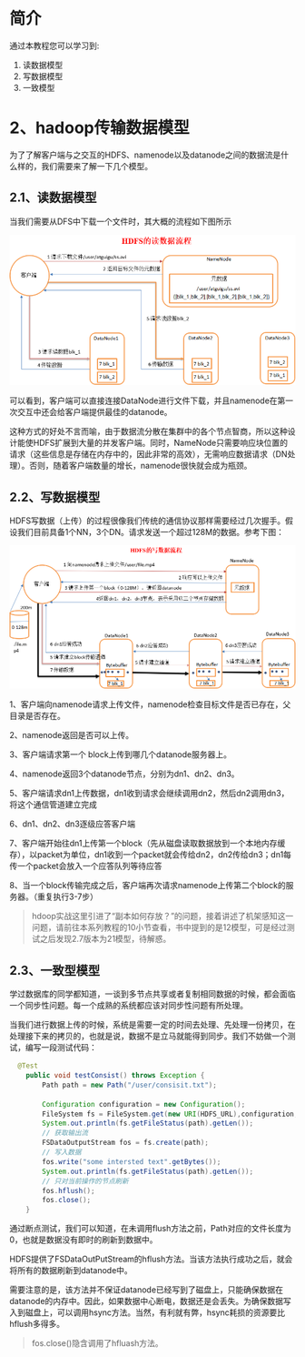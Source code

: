# 简介
通过本教程您可以学习到:
1. 读数据模型
2. 写数据模型
3. 一致模型


# 2、hadoop传输数据模型
为了了解客户端与之交互的HDFS、namenode以及datanode之间的数据流是什么样的，我们需要来了解一下几个模型。

## 2.1、读数据模型
当我们需要从DFS中下载一个文件时，其大概的流程如下图所示

![HDFS写数据模型](img/13.png)

可以看到，客户端可以直接连接DataNode进行文件下载，并且namenode在第一次交互中还会给客户端提供最佳的datanode。

这种方式的好处不言而喻，由于数据流分散在集群中的各个节点智商，所以这种设计能使HDFS扩展到大量的并发客户端。同时，NameNode只需要响应块位置的请求（这些信息是存储在内存中的，因此非常的高效），无需响应数据请求（DN处理）。否则，随着客户端数量的增长，namenode很快就会成为瓶颈。

## 2.2、写数据模型
HDFS写数据（上传）的过程很像我们传统的通信协议那样需要经过几次握手。假设我们目前具备1个NN，3个DN。请求发送一个超过128M的数据。参考下图：

![HDFS写数据模型](img/8.png)

1、客户端向namenode请求上传文件，namenode检查目标文件是否已存在，父目录是否存在。

2、namenode返回是否可以上传。

3、客户端请求第一个 block上传到哪几个datanode服务器上。

4、namenode返回3个datanode节点，分别为dn1、dn2、dn3。

5、客户端请求dn1上传数据，dn1收到请求会继续调用dn2，然后dn2调用dn3，将这个通信管道建立完成

6、dn1、dn2、dn3逐级应答客户端

7、客户端开始往dn1上传第一个block（先从磁盘读取数据放到一个本地内存缓存），以packet为单位，dn1收到一个packet就会传给dn2，dn2传给dn3；dn1每传一个packet会放入一个应答队列等待应答

8、当一个block传输完成之后，客户端再次请求namenode上传第二个block的服务器。（重复执行3-7步）

> hdoop实战这里引进了“副本如何存放？”的问题，接着讲述了机架感知这一问题，请前往本系列教程的10小节查看，书中提到的是12模型，可是经过测试之后发现2.7版本为21模型，待解惑。

## 2.3、一致型模型
学过数据库的同学都知道，一谈到多节点共享或者复制相同数据的时候，都会面临一个同步性问题。每一个成熟的系统都应该对同步性问题有所处理。

当我们进行数据上传的时候，系统是需要一定的时间去处理、先处理一份拷贝，在处理接下来的拷贝的，也就是说，数据不是立马就能得到同步。我们不妨做一个测试，编写一段测试代码：

``` java
  @Test
    public void testConsist() throws Exception {
        Path path = new Path("/user/consisit.txt");

        Configuration configuration = new Configuration();
        FileSystem fs = FileSystem.get(new URI(HDFS_URL),configuration,HADOOP_USER);
        System.out.println(fs.getFileStatus(path).getLen());
        // 获取输出流
        FSDataOutputStream fos = fs.create(path);
        // 写入数据
        fos.write("some intersted text".getBytes());
        System.out.println(fs.getFileStatus(path).getLen());
        // 只对当前操作的节点刷新
        fos.hflush();
        fos.close();
    }
```
通过断点测试，我们可以知道，在未调用flush方法之前，Path对应的文件长度为0，也就是数据没有即时的刷新到数据中。


HDFS提供了FSDataOutPutStream的hflush方法。当该方法执行成功之后，就会将所有的数据刷新到datanode中。

需要注意的是，该方法并不保证datanode已经写到了磁盘上，只能确保数据在datanode的内存中。因此，如果数据中心断电，数据还是会丢失。为确保数据写入到磁盘上，可以调用hsync方法。当然，有利就有弊，hsync耗损的资源要比hflush多得多。

> fos.close()隐含调用了hfluash方法。